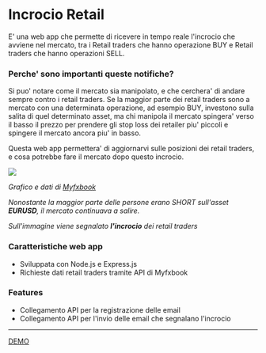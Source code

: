 # Incrocio Retail

E' una web app che permette di ricevere in tempo reale l'incrocio che avviene nel mercato, tra i Retail traders che hanno operazione BUY e Retail traders che hanno operazioni SELL.

### Perche' sono importanti queste notifiche? 
Si puo' notare come il mercato sia manipolato, e che cerchera' di andare sempre contro i retail traders.
Se la maggior parte dei retail traders sono a mercato con una determinata operazione, ad esempio BUY, investono sulla salita di quel determinato asset, ma chi manipola il mercato spingera' verso il basso il prezzo per prendere gli stop loss dei retailer piu' piccoli e spingere il mercato ancora piu' in basso.

Questa web app permettera' di aggiornarvi sulle posizioni dei retail traders, e cosa potrebbe fare il mercato dopo questo incrocio.

[<img src="https://i.imgur.com/cXVFE5k.png">](https://i.imgur.com/cXVFE5k.png)

*Grafico e dati di [Myfxbook](https://www.myfxbook.com/community/outlook/EURUSD)*

*Nonostante la maggior parte delle persone erano SHORT sull'asset **EURUSD**, il mercato continuava a salire.*

*Sull'immagine viene segnalato **l'incrocio** dei retail traders*

### Caratteristiche web app
- Sviluppata con Node.js e Express.js
- Richieste dati retail traders tramite API di Myfxbook

### Features
- Collegamento API per la registrazione delle email
- Collegamento API per l'invio delle email che segnalano l'incrocio

---
[DEMO](https://incrocio.herokuapp.com/)
